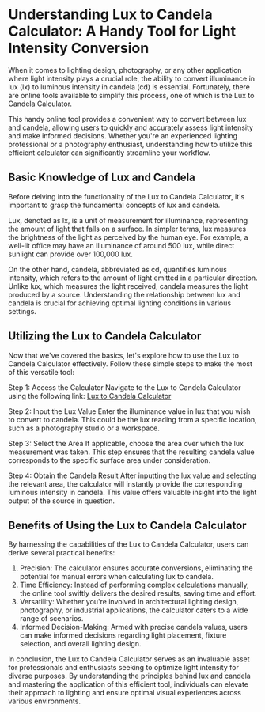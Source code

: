 Understanding Lux to Candela Calculator: A Handy Tool for Light Intensity Conversion
====================================================================================

When it comes to lighting design, photography, or any other application where light intensity plays a crucial role, the ability to convert illuminance in lux (lx) to luminous intensity in candela (cd) is essential. Fortunately, there are online tools available to simplify this process, one of which is the Lux to Candela Calculator.

This handy online tool provides a convenient way to convert between lux and candela, allowing users to quickly and accurately assess light intensity and make informed decisions. Whether you're an experienced lighting professional or a photography enthusiast, understanding how to utilize this efficient calculator can significantly streamline your workflow.

Basic Knowledge of Lux and Candela
----------------------------------

Before delving into the functionality of the Lux to Candela Calculator, it's important to grasp the fundamental concepts of lux and candela.

Lux, denoted as lx, is a unit of measurement for illuminance, representing the amount of light that falls on a surface. In simpler terms, lux measures the brightness of the light as perceived by the human eye. For example, a well-lit office may have an illuminance of around 500 lux, while direct sunlight can provide over 100,000 lux.

On the other hand, candela, abbreviated as cd, quantifies luminous intensity, which refers to the amount of light emitted in a particular direction. Unlike lux, which measures the light received, candela measures the light produced by a source. Understanding the relationship between lux and candela is crucial for achieving optimal lighting conditions in various settings.

Utilizing the Lux to Candela Calculator
---------------------------------------

Now that we've covered the basics, let's explore how to use the Lux to Candela Calculator effectively. Follow these simple steps to make the most of this versatile tool:

Step 1: Access the Calculator Navigate to the Lux to Candela Calculator using the following link: [Lux to Candela Calculator](https://www.onlinecalculatorsfree.com/tools/lux-to-candela-calculator.html)

Step 2: Input the Lux Value Enter the illuminance value in lux that you wish to convert to candela. This could be the lux reading from a specific location, such as a photography studio or a workspace.

Step 3: Select the Area If applicable, choose the area over which the lux measurement was taken. This step ensures that the resulting candela value corresponds to the specific surface area under consideration.

Step 4: Obtain the Candela Result After inputting the lux value and selecting the relevant area, the calculator will instantly provide the corresponding luminous intensity in candela. This value offers valuable insight into the light output of the source in question.

Benefits of Using the Lux to Candela Calculator
-----------------------------------------------

By harnessing the capabilities of the Lux to Candela Calculator, users can derive several practical benefits:

1. Precision: The calculator ensures accurate conversions, eliminating the potential for manual errors when calculating lux to candela.
2. Time Efficiency: Instead of performing complex calculations manually, the online tool swiftly delivers the desired results, saving time and effort.
3. Versatility: Whether you're involved in architectural lighting design, photography, or industrial applications, the calculator caters to a wide range of scenarios.
4. Informed Decision-Making: Armed with precise candela values, users can make informed decisions regarding light placement, fixture selection, and overall lighting design.

In conclusion, the Lux to Candela Calculator serves as an invaluable asset for professionals and enthusiasts seeking to optimize light intensity for diverse purposes. By understanding the principles behind lux and candela and mastering the application of this efficient tool, individuals can elevate their approach to lighting and ensure optimal visual experiences across various environments.